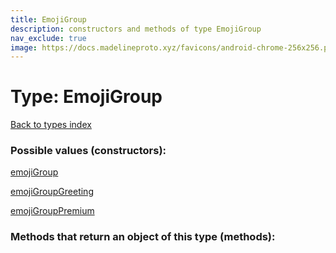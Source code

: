 ```yaml
---
title: EmojiGroup
description: constructors and methods of type EmojiGroup
nav_exclude: true
image: https://docs.madelineproto.xyz/favicons/android-chrome-256x256.png
---
```

# Type: EmojiGroup
[Back to types index](index.html)



### Possible values (constructors):

[emojiGroup](/API_docs/constructors/emojiGroup.html)  

[emojiGroupGreeting](/API_docs/constructors/emojiGroupGreeting.html)  

[emojiGroupPremium](/API_docs/constructors/emojiGroupPremium.html)  



### Methods that return an object of this type (methods):



